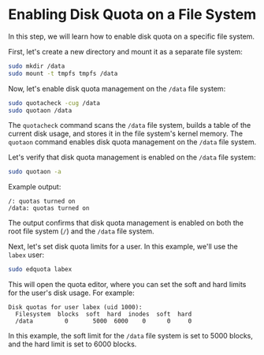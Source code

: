 # Enabling Disk Quota on a File System

In this step, we will learn how to enable disk quota on a specific file system.

First, let's create a new directory and mount it as a separate file system:

```bash
sudo mkdir /data
sudo mount -t tmpfs tmpfs /data
```

Now, let's enable disk quota management on the `/data` file system:

```bash
sudo quotacheck -cug /data
sudo quotaon /data
```

The `quotacheck` command scans the `/data` file system, builds a table of the current disk usage, and stores it in the file system's kernel memory. The `quotaon` command enables disk quota management on the `/data` file system.

Let's verify that disk quota management is enabled on the `/data` file system:

```bash
sudo quotaon -a
```

Example output:

```
/: quotas turned on
/data: quotas turned on
```

The output confirms that disk quota management is enabled on both the root file system (`/`) and the `/data` file system.

Next, let's set disk quota limits for a user. In this example, we'll use the `labex` user:

```bash
sudo edquota labex
```

This will open the quota editor, where you can set the soft and hard limits for the user's disk usage. For example:

```
Disk quotas for user labex (uid 1000):
  Filesystem  blocks  soft  hard  inodes  soft  hard
  /data         0       5000  6000    0      0     0
```

In this example, the soft limit for the `/data` file system is set to 5000 blocks, and the hard limit is set to 6000 blocks.
